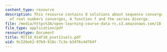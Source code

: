 ```yaml
---
content_type: resource
description: This resource contains 8 solutions about sequence converges, Cauchy sequence
  of real numbers converges, A function f and the series diverge.
file: /media/https%3A/open-learning-course-data-rc.s3.amazonaws.com/18-014-calculus-with-theory-fall-2010/9c526e6297b9918c7c3eb3476c4d764f_MIT18_014F10_pset11sols.pdf
file_type: application/pdf
resourcetype: Document
title: MIT18_014F10_pset11sols.pdf
uid: 9c526e62-97b9-918c-7c3e-b3476c4d764f
---
```

